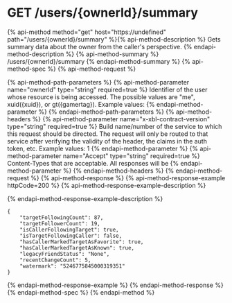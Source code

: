 # GET /users/{ownerId}/summary

{% api-method method="get" host="https://undefined" path="/users/{ownerId}/summary" %}{% api-method-description %}
Gets summary data about the owner from the caller's perspective.
{% endapi-method-description %}
{% api-method-summary %}
/users/{ownerId}/summary
{% endapi-method-summary %}
{% api-method-spec %}
{% api-method-request %}

{% api-method-path-parameters %}
{% api-method-parameter name="ownerId" type="string" required=true %}
Identifier of the user whose resource is being accessed. The possible values are "me", xuid({xuid}), or gt({gamertag}). Example values: 
{% endapi-method-parameter %}
{% endapi-method-path-parameters %}
{% api-method-headers %}
{% api-method-parameter name="x-xbl-contract-version" type="string" required=true %}
Build name/number of the service to which this request should be directed. The request will only be routed to that service after verifying the validity of the header, the claims in the auth token, etc. Example values: 1
{% endapi-method-parameter %}
{% api-method-parameter name="Accept" type="string" required=true %}
Content-Types that are acceptable. All responses will be 
{% endapi-method-parameter %}
{% endapi-method-headers %}
{% endapi-method-request %}
{% api-method-response %}
{% api-method-response-example httpCode=200 %}
{% api-method-response-example-description %}

{% endapi-method-response-example-description %}

```text
{
    "targetFollowingCount": 87,
    "targetFollowerCount": 19,
    "isCallerFollowingTarget": true,
    "isTargetFollowingCaller": false,
    "hasCallerMarkedTargetAsFavorite": true,
    "hasCallerMarkedTargetAsKnown": true,
    "legacyFriendStatus": "None",
    "recentChangeCount": 5,
    "watermark": "5246775845000319351"
}
```
{% endapi-method-response-example %}
{% endapi-method-response %}
{% endapi-method-spec %}
{% endapi-method %}
